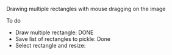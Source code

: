 Drawing multiple rectangles with mouse dragging on the image 

To do
- Draw multiple rectangle: DONE
- Save list of rectangles to pickle: Done 
- Select rectangle and resize:
